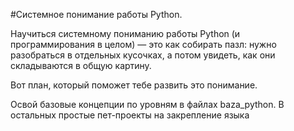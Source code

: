 #Системное понимание работы Python.

Научиться системному пониманию работы Python (и программирования в целом) — это как собирать пазл: 
нужно разобраться в отдельных кусочках, а потом увидеть, как они складываются в общую картину.

Вот план, который поможет тебе развить это понимание.

Освой базовые концепции по уровням в файлах baza_python.
В остальных простые пет-проекты на закрепление языка

